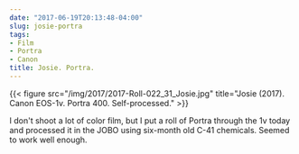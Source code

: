 ```yaml
---
date: "2017-06-19T20:13:48-04:00"
slug: josie-portra
tags:
- Film
- Portra
- Canon
title: Josie. Portra.
---
```


{{< figure src="/img/2017/2017-Roll-022_31_Josie.jpg" title="Josie (2017). Canon EOS-1v. Portra 400. Self-processed." >}}

I don't shoot a lot of color film, but I put a roll of Portra through the 1v
today and processed it in the JOBO using six-month old C-41 chemicals. Seemed to
work well enough.

